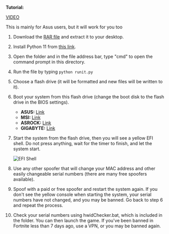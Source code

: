 **Tutorial:**

[VIDEO](https://youtu.be/qe7wfd2YaZE)

This is mainly for Asus users, but it will work for you too

1. Download the [RAR file](https://mega.nz/folder/1SkGXSSS#0KnYyKTih2Nkhs-VeIFBUw) and extract it to your desktop.
2. Install Python 11 from [this link](https://apps.microsoft.com/detail/9nrwmjp3717k?hl=en-us&gl=US).
3. Open the folder and in the file address bar, type "cmd" to open the command prompt in this directory.
4. Run the file by typing `python runit.py`
5. Choose a flash drive (it will be formatted and new files will be written to it).

6. Boot your system from this flash drive (change the boot disk to the flash drive in the BIOS settings).
   - **ASUS:** [Link](https://www.asus.com/support/faq/1013017/)
   - **MSI:** [Link](https://www.msi.com/support/technical_details/DT_Boot_Priority)
   - **ASROCK:** [Link](https://www.technewstoday.com/boot-order-asrock/)
   - **GIGABYTE:** [Link](https://www.gigabyte.com/Support/Consumer/FAQ/1767)

7. Start the system from the flash drive, then you will see a yellow EFI shell. Do not press anything, wait for the timer to finish, and let the system start.

   ![EFI Shell](https://i.imgur.com/yqC1OKI.png)
8. Use any other spoofer that will change your MAC address and other easily changeable serial numbers (there are many free spoofers available).
9. Spoof with a paid or free spoofer and restart the system again. If you don't see the yellow console when starting the system, your serial numbers have not changed, and you may be banned. Go back to step 6 and repeat the process.
10. Check your serial numbers using hwidChecker.bat, which is included in the folder. You can then launch the game. If you've been banned in Fortnite less than 7 days ago, use a VPN, or you may be banned again.
